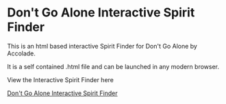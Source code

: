 # Don't Go Alone Interactive Spirit Finder
This is an html based interactive Spirit Finder for Don't Go Alone by Accolade.

It is a self contained .html file and can be launched in any modern browser.

View the Interactive Spirit Finder here

[Don't Go Alone Interactive Spirit Finder](https://digitoxin1.github.io/DontGoAloneSpiritFinder/DontGoAloneSpiritFinder/blob/main/Don't%20Go%20Alone%20-%20Spirit%20Finder%20(1989).html)
